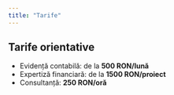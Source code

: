 ```yaml
---
title: "Tarife"
---
```


## Tarife orientative
- Evidență contabilă: de la **500 RON/lună**
- Expertiză financiară: de la **1500 RON/proiect**
- Consultanță: **250 RON/oră**
